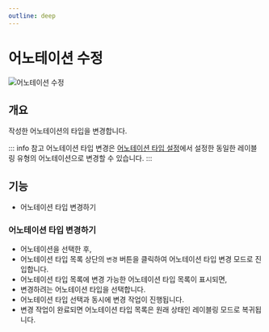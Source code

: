 ```yaml
---
outline: deep
---
```


# 어노테이션 수정

![어노테이션 수정](/ko/labeling/labeling-modify.png)


## 개요
작성한 어노테이션의 타입을 변경합니다.

::: info 참고
어노테이션 타입 변경은 [어노테이션 타입 설정](./project-settings-annotation-type)에서 설정한 동일한 레이블링 유형의 어노테이션으로 변경할 수 있습니다.
:::


## 기능
- 어노테이션 타입 변경하기

### 어노테이션 타입 변경하기
- 어노테이션을 선택한 후,
- 어노테이션 타입 목록 상단의 `변경` 버튼을 클릭하여 어노테이션 타입 변경 모드로 진입합니다.  
- 어노테이션 타입 목록에 변경 가능한 어노테이션 타입 목록이 표시되면,
- 변경하려는 어노테이션 타입을 선택합니다.
- 어노테이션 타입 선택과 동시에 변경 작업이 진행됩니다.
- 변경 작업이 완료되면 어노테이션 타입 목록은 원래 상태인 레이블링 모드로 복귀됩니다.